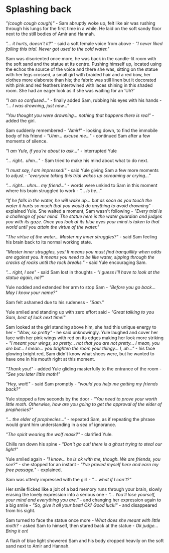 # Splashing back

*"(cough cough cough)"* - Sam abruptly woke up, felt like air was rushing through his lungs for the first time in a while. He laid on the soft sandy floor next to the still bodies of Amir and Hannah.



*"... it hurts, doesn't it?"* - said a soft female voice from above - *"I never liked failing this trial. Never got used to the cold water."*



Sam was disoriented once more, he was back in the candle-lit room with the soft sand and the statue at its centre. Pushing himself up, located using the echos the source of the voice and there she was, sitting on the statue with her legs crossed, a small girl with braided hair and a red bow, her clothes more elaborate than his; the fabric was still linen but it decorated with pink and red feathers intertwined with laces shining in this shaded room. She had an eager look as if she was waiting for an ‘Uh?’

*"I am so confused..."* - finally added Sam, rubbing his eyes with his hands - *"... I was drowning, just now..."*

*"You thought you were drowning... nothing that happens there is real"* - added the girl.

Sam suddenly remembered - *"Amir!"* - looking down, to find the immobile body of his friend - *"Uhm... excuse me..."* - continued Sam after a few moments of silence.

*"I am Yule, if you’re about to ask..."* - interrupted Yule

*"... right.. uhm..."* - Sam tried to make his mind about what to do next.

*"I must say, I am impressed!"* - said Yule giving Sam a few more moments to adjust - *"everyone taking this trial wakes up screaming or crying..."*

*"... right... uhm... my friend..."* - words were unkind to Sam in this moment where his brain struggled to work - *"... is he..."*

*"If he falls in the water, he will wake up... but as soon as you touch the water it hurts so much that you would do anything to avoid drowning"* - explained Yule. She waited a moment, Sam wasn't following - *"Every trial is a challenge of your mind. The statue here is the water guardian and judges you with its gaze. Once you look at its blue eyes your mind is taken to that world until you attain the virtue of the water."*

*"The virtue of the water... Master my inner struggles?"* - said Sam feeling his brain back to its normal working state.

*"Master inner struggles, yes! It means you must find tranquillity when odds are against you. It means you need to be like water, sipping through the cracks of rocks until the rock breaks."* - said Yule encouraging Sam.

*"... right, I see"* - said Sam lost in thoughts - *"I guess I'll have to look at the statue again, no?"*

Yule nodded and extended her arm to stop Sam - *"Before you go back... May I know your name?"*

Sam felt ashamed due to his rudeness - *"Sam."*

Yule smiled and standing up with zero effort said - *"Great talking to you Sam, best of luck next time!"*

Sam looked at the girl standing above him, she had this unique energy to her - *"Wow, so pretty"* - he said unknowingly. Yule laughed and cover her face with her pink wings with red on its edges making her look more striking - *"I meant your wings, so pretty... not that you are not pretty... I mean, you are but... I mean... you brighten the room your thingy... I, uh..."* - his face glowing bright red, Sam didn't know what shoes were, but he wanted to have one in his mouth right at this moment.

*"Thank you!"* - added Yule gliding masterfully to the entrance of the room - *"See you later little moth!"*

*"Hey, wait!"* - said Sam promptly - *"would you help me getting my friends back?"*

Yule stopped a few seconds by the door - *"You need to prove your worth little moth. Otherwise, how are you going to get the approval of the elder of prophecies?"*

*"... the elder of prophecies..."* - repeated Sam, as if repeating the phrase would grant him understanding in a sea of ignorance.

*"The spirit wearing the wolf mask?"* - clarified Yule.

Chills ran down his spine - *"Don't go out! there is a ghost trying to steal our light!"*

Yule smiled again - *"I know... he is ok with me, though. We are friends, you see?"* - she stopped for an instant - *"I've proved myself here and earn my free passage."* - explained.

Sam was utterly impressed with the girl - *"... what if I can't?"*

Her smile flicked like a jolt of a bad memory runs through your brain, slowly erasing the lovely expression into a serious one - *"... You'll lose yourself, your mind and everything you are."* - and changing her expression again to a big smile - *"So, give it all your best! Ok? Good luck!"* - and disappeared from his sight.

Sam turned to face the statue once more - *What does she meant with little moth?* - asked Sam to himself, then stared back at the statue - *Ok judge... Bring it on!* 



A flash of blue light showered Sam and his body dropped heavily on the soft sand next to Amir and Hannah.

